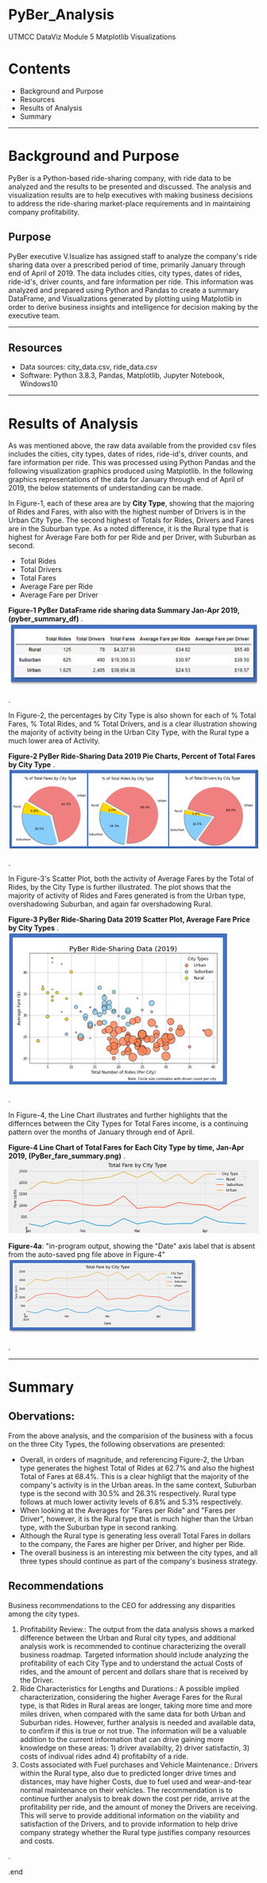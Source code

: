 # PyBer_Analysis
UTMCC DataViz Module 5 Matplotlib Visualizations

# Contents
  * Background and Purpose
  * Resources
  * Results of Analysis
  * Summary 

---

# Background and Purpose
PyBer is a Python-based ride-sharing company, with ride data to be analyzed and the results to be presented and discussed. The analysis and visualization results are to help executives with making business decisions to address the ride-sharing market-place requirements and in maintaining company profitability. 


## Purpose
PyBer executive V.Isualize has assigned staff to analyze the company's ride sharing data over a prescribed period of time, primarily January through end of April of 2019. The data includes cities, city types, dates of rides, ride-id's, driver counts, and fare information per ride. This information was analyzed and prepared using Python and Pandas to create a summary DataFrame, and Visualizations generated by plotting using Matplotlib in order to derive business insights and intelligence for decision making by the executive team.


---
## Resources
  - Data sources: city_data.csv, ride_data.csv 
  - Software: Python 3.8.3, Pandas, Matplotlib, Jupyter Notebook, Windows10


---


# Results of Analysis

As was mentioned above, the raw data available from the provided csv files includes the cities, city types, dates of rides, ride-id's, driver counts, and fare information per ride. This was processed using Python Pandas and the following visualization graphics produced using Matplotlib. In the following graphics representations of the data for January through end of April of 2019, the below statements of understanding can be made.

In Figure-1, each of these area are by **City Type**, showing that the majoring of Rides and Fares, with also with the highest number of Drivers is in the Urban City Type. The second highest of Totals for Rides, Drivers and Fares are in the Suburban type. As a noted difference, it is the Rural type that is highest for Average Fare both for per Ride and per Driver, with Suburban as second.     
  - Total Rides 
  - Total Drivers  
  - Total Fares  
  - Average Fare per Ride  
  - Average Fare per Driver

**Figure-1 PyBer DataFrame ride sharing data Summary Jan-Apr 2019, (pyber_summary_df)**  .  
  ![pyber_summary_df_Table.png](https://github.com/larrydodson/PyBer_Analysis/blob/master/Resources/pyber_summary_df_Table.png)


.

In Figure-2, the percentages by City Type is also shown for each of % Total Fares, % Total Rides, and % Total Drivers, and is a clear illustration showing the majority of activity being in the Urban City Type, with the Rural type a much lower area of Activity. 


**Figure-2 PyBer Ride-Sharing Data 2019 Pie Charts, Percent of Total Fares by City Type**   .     
  ![PyBer__DataByFare_Pies.png](https://github.com/larrydodson/PyBer_Analysis/blob/master/analysis/PyBer__DataByFare_Pies.png)



.

In Figure-3's Scatter Plot, both the activity of Average Fares by the Total of Rides, by the City Type is further illustrated. The plot shows that the majority of activity of Rides and Fares generated is from the Urban type, overshadowing Suburban, and again far overshadowing Rural.   

**Figure-3 PyBer Ride-Sharing Data 2019 Scatter Plot, Average Fare Price by City Types**    .  
  ![PyBer__Data_Scatter.png](https://github.com/larrydodson/PyBer_Analysis/blob/master/analysis/PyBer__Data_Scatter.png)





.


In Figure-4, the Line Chart illustrates and further highlights that the differnces between the City Types for Total Fares income, is a continuing pattern over the months of January through end of April. 

**Figure-4 Line Chart of Total Fares for Each City Type by time, Jan-Apr 2019, (PyBer_fare_summary.png)**   .   
  ![PyBer_fare_summary.png](https://github.com/larrydodson/PyBer_Analysis/blob/master/analysis/PyBer_fare_summary.png)


   **Figure-4a**: "in-program output, showing the "Date" axis label that is absent from the auto-saved png file above in Figure-4"
![PyBer_fare_summary1.png](https://github.com/larrydodson/PyBer_Analysis/blob/master/analysis/PyBer_fare_summary1.png)


.

--- 

# Summary

## Obervations: 
 From the above analysis, and the comparision of the business with a focus on the three City Types, the following observations are presented:

 * Overall, in orders of magnitude, and referencing Figure-2, the Urban type generates the highest Total of Rides at 62.7% and also the highest Total of Fares at 68.4%. This is a clear highligt that the majority of the company's activity is in the Urban areas. In the same context, Suburban type is the second with 30.5% and 26.3% respectively. Rural type follows at much lower activity levels of 6.8% and 5.3% respectively. 
 * When looking at the Averages for "Fares per Ride" and "Fares per Driver", however, it is the Rural type that is much higher than the Urban type, with the Suburban type in second ranking. 
 * Although the Rural type is generating less overall Total Fares in dollars to the company, the Fares are higher per Driver, and higher per Ride. 
 * The overall business is an interesting mix between the city types, and all three types should continue as part of the company's business strategy. 

## Recommendations
 Business recommendations to the CEO for addressing any disparities among the city types.
  1. Profitability Review.: The output from the data analysis shows a marked difference between the Urban and Rural city types, and additional analysis work is recommended to continue characterizing the overall business roadmap. Targeted information should include analyzing the profitability of each City Type and to understand the actual Costs of rides, and the amount of percent and dollars share that is received by the Driver. 
  2. Ride Characteristics for Lengths and Durations.:  A possible implied characterization, considering the higher Average Fares for the Rural type, is that Rides in Rural areas are longer, taking more time and more miles driven, when compared with the same data for both Urban and Suburban rides. However, further analysis is needed and available data, to confirm if this is true or not true. The information will be a valuable addition to the current information that can drive gaining more knowledge on these areas: 1) driver availabilty, 2) driver satisfactin, 3) costs of indivual rides adnd 4) profitabilty of a ride. 
  3. Costs associated with Fuel purchases and Vehicle Maintenance.:  Drivers within the Rural type, also due to predicted longer drive times and distances, may have higher Costs, due to fuel used and wear-and-tear normal maintenance on their vehicles. The recommendation is to continue further analysis to break down the cost per ride, arrive at the profitability per ride, and the amount of money the Drivers are receiving. This will serve to provide additional information on the viability and satisfaction of the Drivers, and to provide information to help drive company strategy whether the Rural type justifies company resources and costs. 
  
.

.end
